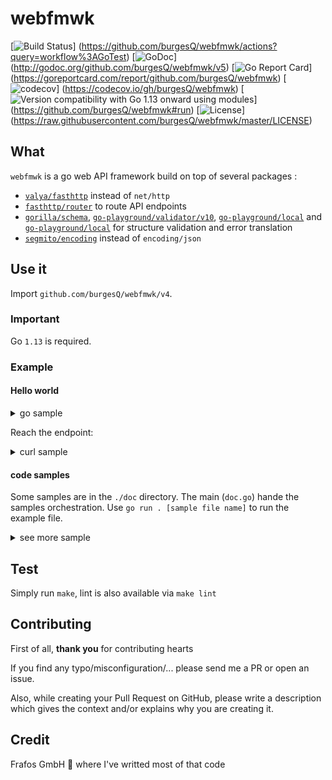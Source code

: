 # webfmwk

[![Build Status](https://github.com/burgesQ/webfmwk/workflows/GoTest/badge.svg)]
(https://github.com/burgesQ/webfmwk/actions?query=workflow%3AGoTest)
[![GoDoc](https://godoc.org/github.com/burgesQ/webfmwk/v5?status.svg)]
(http://godoc.org/github.com/burgesQ/webfmwk/v5)
[![Go Report Card](https://goreportcard.com/badge/github.com/burgesQ/webfmwk?style=flat-square)]
(https://goreportcard.com/report/github.com/burgesQ/webfmwk)
[![codecov](https://codecov.io/gh/burgesQ/webfmwk/branch/master/graph/badge.svg)]
(https://codecov.io/gh/burgesQ/webfmwk)
[![Version compatibility with Go 1.13 onward using modules](https://img.shields.io/badge/compatible%20with-go1.13+-5272b4.svg)]
(https://github.com/burgesQ/webfmwk#run)
[![License](http://img.shields.io/badge/license-mit-blue.svg?style=flat-square)]
(https://raw.githubusercontent.com/burgesQ/webfmwk/master/LICENSE)

## What

`webfmwk` is a go web API framework build on top of several packages :
- [`valya/fasthttp`][1] instead of `net/http`
- [`fasthttp/router`][2] to route API endpoints
-  [`gorilla/schema`][3], [`go-playground/validator/v10`][4],
[`go-playground/local`][5] and [`go-playground/local`][6] for
structure validation and error translation
- [`segmito/encoding`][7] instead of `encoding/json`


[1]:github.com/valyala/fasthttp
[2]:github.com/fasthttp/router
[3]:github.com/gorilla/schema
[4]:gopkg.in/go-playground/validator.v10
[5]:gopkg.in/go-playground/universal-translator
[6]:gopkg.in/go-playground/local
[7]:github.com/segmentio/encoding

## Use it

Import `github.com/burgesQ/webfmwk/v4`.

### Important

Go `1.13` is required.

### Example

#### Hello world

<details><summary>go sample</summary>
<p>

```go
package main

import (
    "net/http"

    "github.com/burgesQ/webfmwk/v4"
)

// curl -X GET 127.0.0.1:4242/hello
// { "message": "hello world" }
func main() {
    var s = webfmwk.InitServer()

    s.GET("/hello", func(c webfmwk.Context) error {
        c.JSONBlob(http.StatusOK, []byte(`{ "message": "hello world" }`))
    })

    // ctrl+c is handled internaly
    defer s.WaitAndStop()

    s.Start(":4242")
}
```
</p>
</details>

Reach the endpoint:

<details><summary>curl sample</summary>
<p>

```bash
$ curl -i 'http://localhost:4242/hello'
HTTP/1.1 200 OK
Accept: application/json; charset=UTF-8
Content-Type: application/json; charset=UTF-8
Produce: application/json; charset=UTF-8
Date: Mon, 18 May 2020 07:45:31 GMT
Content-Length: 25

{"message":"hello world"}%
```

</p>
</details>

#### code samples

Some samples are in the `./doc` directory. The main (`doc.go`) hande the samples orchestration. Use `go run . [sample file name]` to run the example file.

<details><summary>see more sample</summary>
<p>

```bash
$ cd doc
$ go run . panic_to_error
. panic_to_error
running panic_to_error (use panic to handle some error case)
- DBG  :    -- crtl-c support enabled
- DBG  :    -- handlers loaded
- DBG  : exit handler: starting
- DBG  : http server :4242: starting
- DBG  : [+] server 1 (:4242)
- DBG  : [+] new connection
+ INFO : [+] (f2124b89-414b-4361-96ec-5f227c0e3369) : [GET]/panic
+ INFO : [-] (f2124b89-414b-4361-96ec-5f227c0e3369) : [422](27)
- DBG  : [-] (f2124b89-414b-4361-96ec-5f227c0e3369) : >{"error":"user not logged"}<
```


| what                                         | **filename**        |
| :-                                           | :-                  |
| return hello world                           | `hello_world.go`    |
| fetch value from url                         | `url_param.go`      |
| fetch query param value                      | `query_param.go`    |
| post content handling                        | `post_content.go`   |
| register mutliple endpoints                  | `routes.go`         |
| overload the framework context               | `custom_context.go` |
| register extra hanlders / middleware         | `handlers.go`       |
| generate and expose a swagger doc            | `swagger.go`        |
| start the server in https                    | `tls.go`            |
| attach worker to the server pool             | `custom_worker.go`  |
| add an ID per requrest (ease logging for ex) | `request_id.go`     |
| panic to return an http error                | `panic_to_error.go` |

</p>
</details>

## Test

Simply run `make`, lint is also available via `make lint`

## Contributing

First of all, **thank you** for contributing hearts

If you find any typo/misconfiguration/... please send me a PR or open an issue.

Also, while creating your Pull Request on GitHub, please write a description which gives the context and/or explains why you are creating it.

## Credit

Frafos GmbH :tada: where I've writted most of that code
